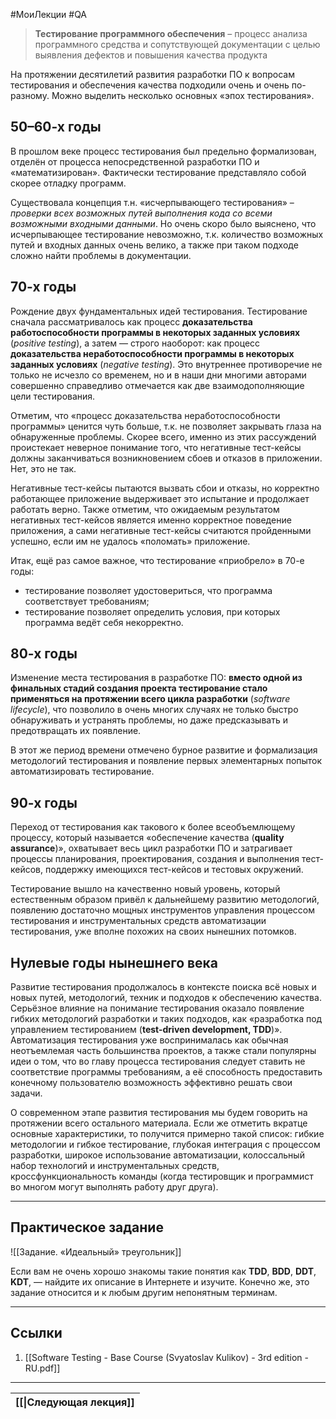 #МоиЛекции #QA 

> **Тестирование программного обеспечения** – процесс анализа программного средства и сопутствующей документации с целью выявления дефектов и повышения качества продукта

На протяжении десятилетий развития разработки ПО к вопросам тестирования и обеспечения качества подходили очень и очень по-разному. Можно выделить несколько основных «эпох тестирования».

## 50–60-х годы

В прошлом веке процесс тестирования был предельно формализован, отделён от процесса непосредственной разработки ПО и «математизирован». Фактически тестирование представляло собой скорее отладку программ. 

Существовала концепция т.н. «исчерпывающего тестирования» – *проверки всех возможных путей выполнения кода со всеми возможными входными данными*. Но очень скоро было выяснено, что исчерпывающее тестирование невозможно, т.к. количество возможных путей и входных данных очень велико, а также при таком подходе сложно найти проблемы в документации.

## 70-х годы

Рождение двух фундаментальных идей тестирования. Тестирование сначала рассматривалось как процесс **доказательства работоспособности программы в некоторых заданных условиях** (*positive testing*), а затем — строго наоборот: как процесс **доказательства неработоспособности программы в некоторых заданных условиях** (*negative testing*). Это внутреннее противоречие не только не исчезло со временем, но и в наши дни многими авторами совершенно справедливо отмечается как две взаимодополняющие цели тестирования.

Отметим, что «процесс доказательства неработоспособности программы» ценится чуть больше, т.к. не позволяет закрывать глаза на обнаруженные проблемы. Скорее всего, именно из этих рассуждений проистекает неверное понимание того, что негативные тест-кейсы должны заканчиваться возникновением сбоев и отказов в приложении. Нет, это не так.

Негативные тест-кейсы пытаются вызвать сбои и отказы, но корректно работающее приложение выдерживает это испытание и продолжает работать верно. Также отметим, что ожидаемым результатом негативных тест-кейсов является именно корректное поведение приложения, а сами негативные тест-кейсы считаются пройденными успешно, если им не удалось «поломать» приложение.

Итак, ещё раз самое важное, что тестирование «приобрело» в 70-е годы:
- тестирование позволяет удостовериться, что программа соответствует требованиям;
- тестирование позволяет определить условия, при которых программа ведёт себя некорректно.

## 80-х годы 

Изменение места тестирования в разработке ПО: **вместо одной из финальных стадий создания проекта тестирование стало применяться на протяжении всего цикла разработки** (*software lifecycle*), что позволило в очень многих случаях не только быстро обнаруживать и устранять проблемы, но даже предсказывать и предотвращать их появление. 

В этот же период времени отмечено бурное развитие и формализация методологий тестирования и появление первых элементарных попыток автоматизировать тестирование. 

## 90-х годы 

Переход от тестирования как такового к более всеобъемлющему процессу, который называется «обеспечение качества (**quality assurance**)», охватывает весь цикл разработки ПО и затрагивает процессы планирования, проектирования, создания и выполнения тест-кейсов, поддержку имеющихся тест-кейсов и тестовых окружений. 

Тестирование вышло на качественно новый уровень, который естественным образом привёл к дальнейшему развитию методологий, появлению достаточно мощных инструментов управления процессом тестирования и инструментальных средств автоматизации тестирования, уже вполне похожих на своих нынешних потомков.

## Нулевые годы нынешнего века 

Развитие тестирования продолжалось в контексте поиска всё новых и новых путей, методологий, техник и подходов к обеспечению качества. Серьёзное влияние на понимание тестирования оказало появление гибких методологий разработки и таких подходов, как «разработка под управлением тестированием (**test-driven development, TDD**)». Автоматизация тестирования уже воспринималась как обычная неотъемлемая часть большинства проектов, а также стали популярны идеи о том, что во главу процесса тестирования следует ставить не соответствие программы требованиям, а её способность предоставить конечному пользователю возможность эффективно решать свои задачи.

О современном этапе развития тестирования мы будем говорить на протяжении всего остального материала. Если же отметить вкратце основные характеристики, то получится примерно такой список: гибкие методологии и гибкое тестирование, глубокая интеграция с процессом разработки, широкое использование автоматизации, колоссальный набор технологий и инструментальных средств, кроссфункциональность команды (когда тестировщик и программист во многом могут выполнять работу друг друга).

---
## Практическое задание

![[Задание. «Идеальный» треугольник]]

Если вам не очень хорошо знакомы такие понятия как **TDD**, **BDD**, **DDT**, **KDT**, — найдите их описание в Интернете и изучите. Конечно же, это задание относится и к любым другим непонятным терминам.

---
## Ссылки

1. [[Software Testing - Base Course (Svyatoslav Kulikov) - 3rd edition - RU.pdf]]

---

| [[\|Следующая лекция]] |
| ---------------------- |

